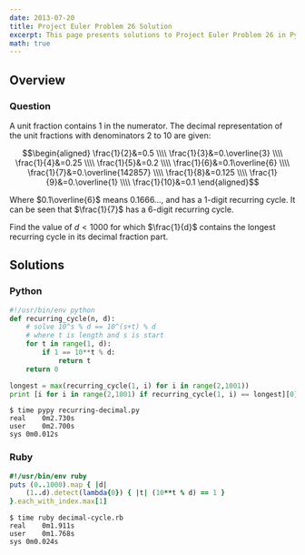 ```yaml
---
date: 2013-07-20
title: Project Euler Problem 26 Solution
excerpt: This page presents solutions to Project Euler Problem 26 in Python and Ruby.
math: true
---
```



## Overview


### Question

A unit fraction contains 1 in the numerator. The decimal 
representation of the unit fractions with denominators 
2 to 10 are given:

$$\begin{aligned}
\frac{1}{2}&=0.5 \\\\
\frac{1}{3}&=0.\overline{3} \\\\
\frac{1}{4}&=0.25 \\\\
\frac{1}{5}&=0.2 \\\\
\frac{1}{6}&=0.1\overline{6} \\\\
\frac{1}{7}&=0.\overline{142857} \\\\
\frac{1}{8}&=0.125 \\\\
\frac{1}{9}&=0.\overline{1} \\\\
\frac{1}{10}&=0.1
\end{aligned}$$

Where $0.1\overline{6}$ means $0.1666\dots$, and has a 1-digit recurring 
cycle. It can be seen that $\frac{1}{7}$ has a 6-digit recurring cycle.

Find the value of $d < 1000$ for which $\frac{1}{d}$ contains the longest 
recurring cycle in its decimal fraction part.






## Solutions

### Python

```python
#!/usr/bin/env python
def recurring_cycle(n, d):
    # solve 10^s % d == 10^(s+t) % d
    # where t is length and s is start
    for t in range(1, d):
        if 1 == 10**t % d:
            return t
    return 0

longest = max(recurring_cycle(1, i) for i in range(2,1001))
print [i for i in range(2,1001) if recurring_cycle(1, i) == longest][0]
```


```
$ time pypy recurring-decimal.py
real	0m2.730s
user	0m2.700s
sys	0m0.012s
```



### Ruby

```ruby
#!/usr/bin/env ruby
puts (0..1000).map { |d| 
	(1..d).detect(lambda{0}) { |t| (10**t % d) == 1 } 
}.each_with_index.max[1]
```


```
$ time ruby decimal-cycle.rb
real	0m1.911s
user	0m1.768s
sys	0m0.024s
```


